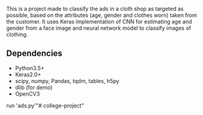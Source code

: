 
This is a project made to classify the ads in a cloth shop as targeted as possible, based on the attributes (age, gender and clothes worn) taken from the customer.
It uses Keras implementation of CNN for estimating age and gender from a face image and neural network model to classify images of clothing.


## Dependencies
- Python3.5+
- Keras2.0+
- scipy, numpy, Pandas, tqdm, tables, h5py
- dlib (for demo)
- OpenCV3



run 'ads.py'"# college-project" 
